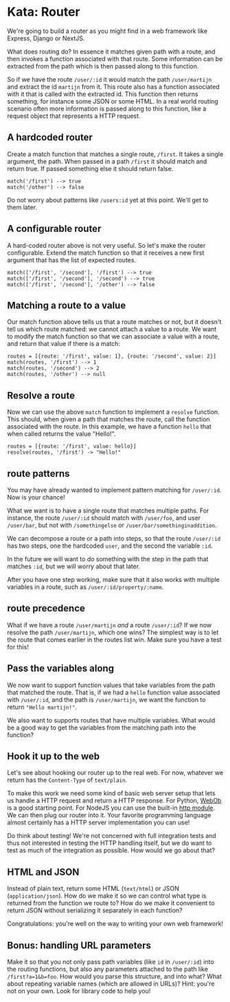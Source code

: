 # Kata: Router

We're going to build a router as you might find in a web framework like
Express, Django or NextJS.

What does routing do? In essence it matches given path with a route, and then
invokes a function associated with that route. Some information can be
extracted from the path which is then passed along to this function.

So if we have the route `/user/:id` it would match the path `/user/martijn` and
extract the id `martijn` from it. This route also has a function associated
with it that is called with the extracted id. This function then returns
something, for instance some JSON or some HTML. In a real world routing
scenario often more information is passed along to this function, like a
request object that represents a HTTP request.

## A hardcoded router

Create a match function that matches a single route, `/first`. It takes a
single argument, the path. When passed in a path `/first` it should match and
return true. If passed something else it should return false.

```
match('/first') --> true
match('/other') --> false
```

Do not worry about patterns like `/users:id` yet at this point. We'll get to
them later.

## A configurable router

A hard-coded router above is not very useful. So let's make the router
configurable. Extend the match function so that it receives a new first
argument that has the list of expected routes.

```
match(['/first', '/second'], '/first') --> true
match(['/first', '/second'], '/second') --> true
match(['/first', '/second'], '/other') --> false
```

## Matching a route to a value

Our match function above tells us that a route matches or not, but it doesn't
tell us which route matched: we cannot attach a value to a route. We want to
modify the match function so that we can associate a value with a route, and
return that value if there is a match:

```
routes = [{route: '/first', value: 1}, {route: '/second', value: 2}]
match(routes, '/first') --> 1
match(routes, '/second') --> 2
match(routes, '/other') --> null
```

## Resolve a route

Now we can use the above `match` function to implement a `resolve` function.
This should, when given a path that matches the route, call the function
associated with the route. In this example, we have a function `hello` that
when called returns the value "Hello!".

```
routes = [{route: '/first', value: hello}]
resolve(routes, '/first') -> "Hello!"
```

## route patterns

You may have already wanted to implement pattern matching for `/user/:id`. Now
is your chance!

What we want is to have a single route that matches multiple paths. For
instance, the route `/user/:id` should match with `/user/foo`, and user
`/user/bar`, but not with `/somethingelse` or `/user/bar/somethinginaddition`.

We can decompose a route or a path into steps, so that the route `/user/:id`
has two steps, one the hardcoded `user`, and the second the variable `:id`.

In the future we will want to do something with the step in the path that
matches `:id`, but we will worry about that later.

After you have one step working, make sure that it also works with multiple
variables in a route, such as `/user/:id/property/:name`.

## route precedence

What if we have a route `/user/martijn` _and_ a route `/user/:id`? If we now
resolve the path `/user/martijn`, which one wins? The simplest way is to let
the route that comes earlier in the routes list win. Make sure you have a test
for this!

## Pass the variables along

We now want to support function values that take variables from the path that
matched the route. That is, if we had a `hello` function value associated with
`/user/:id`, and the path is `/user/martijn`, we want the function to return
`"Hello martijn!"`.

We also want to supports routes that have multiple variables. What would be a
good way to get the variables from the matching path into the function?

## Hook it up to the web

Let's see about hooking our router up to the real web. For now, whatever we
return has the `Content-Type` of `text/plain`.

To make this work we need some kind of basic web server setup that lets us
handle a HTTP request and return a HTTP response. For Python,
[WebOb](https://webob.org/) is a good starting point. For NodeJS you can use
the built-in [http
module](https://nodejs.org/en/docs/guides/anatomy-of-an-http-transaction/). We
can then plug our router into it. Your favorite programming language almost
certainly has a HTTP server implementation you can use!

Do think about testing! We're not concerned with full integration tests and
thus not interested in testing the HTTP handling itself, but we do want to test
as much of the integration as possible. How would we go about that?

## HTML and JSON

Instead of plain text, return some HTML (`text/html`) or JSON
(`application/json`). How do we make it so we can control what type is returned
from the function we route to? How do we make it convenient to return JSON
without serializing it separately in each function?

Congratulations: you're well on the way to writing your own web framework!

## Bonus: handling URL parameters

Make it so that you not only pass path variables (like `id` in `/user/:id`)
into the routing functions, but also any parameters attached to the path like
`/first?a=1&b=foo`. How would you parse this structure, and into what? What
about repeating variable names (which are allowed in URLs)? Hint: you're not on
your own. Look for library code to help you!
